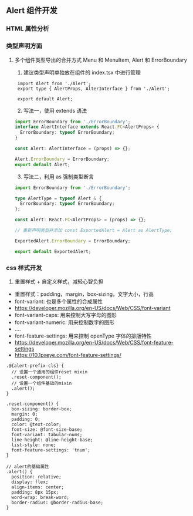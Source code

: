 ## Alert 组件开发

### HTML 属性分析

### 类型声明方面

1. 多个组件类型导出的合并方式 Menu 和 MenuItem, Alert 和 ErrorBoundary

   1. 建议类型声明单独放在组件的 index.tsx 中进行管理

   ```
    import Alert from './Alert';
    export type { AlertProps, AlterInterface } from './Alert';

    export default Alert;

   ```

   2. 写法一，使用 extends 语法

   ```typescript
   import ErrorBoundary from './ErrorBoundary';
   interface AlertInterface extends React.FC<AlertProps> {
     ErrorBoundary: typeof ErrorBoundary;
   }

   const Alert: AlertInterface = (props) => {};

   Alert.ErrorBoundary = ErrorBoundary;
   export default Alert;
   ```

   3. 写法二，利用 as 强制类型断言

   ```typescript
   import ErrorBoundary from './ErrorBoundary';

   type AlertType = typeof Alert & {
     ErrorBoundary: typeof ErrorBoundary;
   };

   const Alert: React.FC<AlertProps> = (props) => {};

   // 重新声明类型并添加 const ExportedAlert = Alert as AlertType;

   ExportedAlert.ErrorBoundary = ErrorBoundary;

   export default ExportedAlert;
   ```

### css 样式开发

1. 重置样式 + 自定义样式，减轻心智负担

- 重置样式：padding，margin，box-sizing，文字大小，行高
- font-variant: 也是多个属性的合成属性
- https://developer.mozilla.org/en-US/docs/Web/CSS/font-variant
- font-variant-caps: 用来控制大写字母的图形
- font-variant-numeric: 用来控制数字的图形
- ....
- font-feature-settings: 用来控制 openType 字体的排版特性
- https://developer.mozilla.org/en-US/docs/Web/CSS/font-feature-settings
- https://10.1pxeye.com/font-feature-settings/

```less
.@{alert-prefix-cls} {
  // 设置一个通用的组件reset mixin
  .reset-component();
  // 设置一个组件基础的mixin
  .alert();
}

.reset-component() {
  box-sizing: border-box;
  margin: 0;
  padding: 0;
  color: @text-color;
  font-size: @font-size-base;
  font-variant: tabular-nums;
  line-height: @line-height-base;
  list-style: none;
  font-feature-settings: 'tnum';
}

// alert的基础属性
.alert() {
  position: relative;
  display: flex;
  align-items: center;
  padding: 8px 15px;
  word-wrap: break-word;
  border-radius: @border-radius-base;
}
```

```

```
